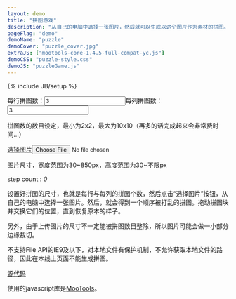 ```yaml
---
layout: demo
title: "拼图游戏"
description: "从自己的电脑中选择一张图片，然后就可以生成以这个图片作为素材的拼图。拖动拼图块并交换位置，完成拼图吧！"
pageFlag: "demo"
demoName: "puzzle"
demoCover: "puzzle_cover.jpg"
extraJS: ["mootools-core-1.4.5-full-compat-yc.js"]
demoCSS: "puzzle-style.css"
demoJS: "puzzleGame.js"
---
```

{% include JB/setup %}

<div class="puzzle_game">
    <div id="puzzleSet" class="game_core">
        <div class="config">
            <div class="size_set_area">
                <div class="size_set_data"><label class="config_label">每行拼图数：<input id="sizeX" class="size_input" type="text" maxlength="2" value="3" /></label><label class="config_label">每列拼图数：<input id="sizeY" class="size_input" type="text" maxlength="2" value="3"/></label></div>
                <p id="sizeSetNote" class="size_set_note">拼图数的数目设定，最小为2x2，最大为10x10（再多的话完成起来会非常费时间...）</p>
            </div>
            <div class="upload_area">
                <div id="upload" class="upload_btn_container">
                    <a id="uploadBtn" class="upload_btn" href="javascript:;" title="">选择图片<input id="fileImage" type="file" class="upload_file" /></a>
                    <div id="uploadProgress" class="upload_progress" style="display:none;"><div class="current_progress" style="width:0;"></div></div>
                </div>
                <p id="uploadNote" class="upload_note">图片尺寸，宽度范围为30~850px，高度范围为30~不限px</p>
            </div>
        </div>
    </div>
    <div class="game_info">
        <p class="step_count_note">step count : <em id="stepCount" class="step_count">0</em></p>
    </div>
</div>

设置好拼图的尺寸，也就是每行与每列的拼图个数，然后点击“选择图片”按钮，从自己的电脑中选择一张图片。然后，就会得到一个顺序被打乱的拼图。拖动拼图块并交换它们的位置，直到恢复原本的样子。

另外，由于上传图片的尺寸不一定能被拼图数目整除，所以图片可能会做一小部分边缘裁切。

不支持File API的IE9及以下，对本地文件有保护机制，不允许获取本地文件的路径，因此在本线上页面不能生成拼图。

[源代码][source view]

使用的javascript库是[MooTools][]。

[source view]: http://runjs.cn/code/bmxrssfm  "查看源码"
[MooTools]: http://mootools.net/ "MooTools"